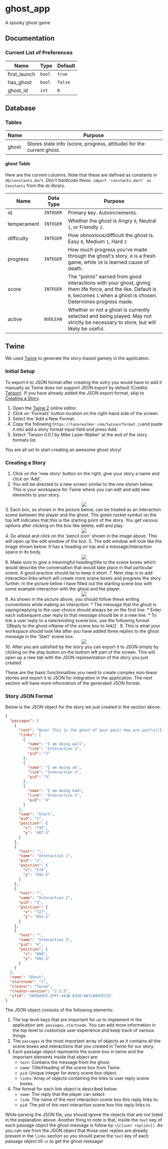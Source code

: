 # ghost_app

A spooky ghost game

## Documentation

### Current List of Preferences
| Name         | Type   | Default |
| ------------ | ------ | ------- |
| first_launch | `bool` | `true`  |
| has_ghost    | `bool` | `false` |
| ghost_id     | `int`  | `0`     |

## Database

### Tables
| Name        | Purpose                 |
| ----------- | ----------------------- |
| ghost       | Stores state info (score, progress, attitude) for the current ghost. |

#### ghost Table

Here are the current columns. Note that these are defined as constants in `db/constants.dart`. *Don't hardcode these.* `import 'constants.dart' as Constants` from the `db` library.

| Name        | Data Type | Purpose             |
| ----------- | --------- | ------------------- |
| id          | `INTEGER` | Primary key. Autoincrements. |
| temperament | `INTEGER` | Whether the ghost is Angry `0`, Neutral `1`, or Friendly `2`. |
| difficulty  | `INTEGER` | How obnoxious/difficult the ghost is. Easy `0`, Medium `1`, Hard `2` |
| progress    | `INTEGER` | How much progress you've made through the ghost's story. `0` is a fresh game, while `10` is learned cause of death. |
| score       | `INTEGER` | The "points" earned from good interactions with your ghost, giving them life force, and the like. Default is `0`, becomes `1` when a ghost is chosen. Determines progress made. |
| active      | `BOOLEAN` | Whether or not a ghost is currently selected and being played. May not strictly be necessary to store, but will likely be useful. |


## Twine

We used [Twine](https://twinery.org/) to generate the story-based gamely in the application.

### Initial Setup

To export it to JSON format after creating the sotry you would have to add it manually as Twine does not support JSON export by default (Credits: [Twison](https://github.com/lazerwalker/twison)). If you have already added the JSON export format, skip to [Creating a Story](#creating-a-story).

1. Open the [Twine 2](https://twinery.org/2/#!/stories) online editor.
2. Click on 'Formats' button location on the right-hand side of the screen.
3. Select the 'Add a New Format.
4. Copy the following `https://lazerwalker.com/twison/format.js`and paste it into add a story format input field and press Add.
5. Select 'Twison 0.0.1 by Mike Lazer-Walker' at the end of the story formats list.

You are all set to start creating an awesome ghost story!

### Creating a Story 

1. Click on the 'new story' button on the right, give your story a name and click on 'Add'.
2. You will be directed to a new screen similar to the one shown below. This is your workspace for Twine where you can edit and add new elements to your story. 
<div align="center">
<img src="/twine/Step2.png"></img> 
</div>
3. Each box, as shown in the picture below, can be treated as an interaction scene between the player and the ghost. The green rocket symbol on the top left indicates that this is the starting point of the story. You get various options after clicking on the box like delete, edit and play. 
<div align="center">
<img src="/twine/Step3.png"></img> 
</div>
4. Go ahead and click on the 'pencil icon' shown in the image above. This will open up the edit window of the box. 
5. The edit window will look like the image shown below. It has a heading on top and a message/interaction space in its body. 
<div align="center">
<img src="/twine/Step5.png"></img> 
</div>
6. Make sure to give a meaningful heading/title to the scene boxes which would describe the conversation that would take place in that particular scene. A good practice should be to keep it short. 
7. Next step is to add interaction links which will create more scene boxes and progress the story further. In the picture below I have filled out the starting scene box with some example interaction with the ghost and the player.
<div align="center">
<img src="/twine/Step7.png"></img> 
</div>
8. As shown in the picture above, you should follow these writing conventions while making an interaction:
   * The message that the ghost is saying/replying to the user choice should always be on the first line.
   * Enter each subsequent user reply to that message should be in a new line.
   * To link a user reply to a new/existing scene box, use the following format `[[Reply to the ghost->Name of the scene box to link]]`.
9. This is what your workspace should look like after you have added three replies to the ghost message in the 'Start' scene box.
<div align="center">
<img src="/twine/Step9.png"></img> 
</div>
10. After you are satisfied by the story you can export it to JSON simply by clicking on the play button on the bottom left part of the screen. This will open up a new tab with the JSON representation of the story you just created.

These are the basic functionalities you need to create complex non-linear stories and export it to JSON for integration in the application. The next section will have more information of the generated JSON format.

### Story JSON Format 

Below is the JSON object for the story we just created in the section above. 

```json
{
  "passages": [
    {
      "text": "Booo! This is the ghost of your past! How are you?\n[[I am doing well->Interaction 1]]\n[[I am doing ok->Interaction 2]]\n[[I am doing bad->Interaction 3]]",
      "links": [
        {
          "name": "I am doing well",
          "link": "Interaction 1",
          "pid": "2"
        },
        {
          "name": "I am doing ok",
          "link": "Interaction 2",
          "pid": "3"
        },
        {
          "name": "I am doing bad",
          "link": "Interaction 3",
          "pid": "4"
        }
      ],
      "name": "Start",
      "pid": "1",
      "position": {
        "x": "735",
        "y": "487.5"
      }
    },
    {
      "text": "",
      "name": "Interaction 1",
      "pid": "2",
      "position": {
        "x": "574",
        "y": "692.5"
      }
    },
    {
      "text": "",
      "name": "Interaction 2",
      "pid": "3",
      "position": {
        "x": "727",
        "y": "652.5"
      }
    },
    {
      "text": "",
      "name": "Interaction 3",
      "pid": "4",
      "position": {
        "x": "894",
        "y": "692.5"
      }
    }
  ],
  "name": "Ghost",
  "startnode": "1",
  "creator": "Twine",
  "creator-version": "2.3.5",
  "ifid": "203045F5-2FFF-443B-8320-987CA95FEC15"
}
```

The JSON object consists of the following elements:
1. The top level keys that are important for us to implement in the application are: `passages`, `startnode`. You can add more information in the top level to customize user experience and keep track of various things. 
2. The `passages` is the most important array of objects as it contains all the scene boxes and interactions that you created in Twine for our story.
3. Each passage object represents the scene box in twine and the important elements inside that object are:
   * `text`: Contains the message from the ghost.
   * `name`: Title/Heading of the scene box from Twine.
   * `pid`: Unique integer for every scene box object.
   * `links`: Array of objects containing the links to user reply scene boxes.
4. The format for each link object is described below:
   * `name`: The reply that the player can select 
   * `link`: The name of the next interaction scene box this reply links to.
   * `pid`: The pid of the next interaction scene box this reply links to.

While parsing the JSON file, you should ignore the objects that are not listed in the explanation above. Another thing to note is that, inside the `text` key of each passage object the ghost message is follow by `\n[[user replies]]`. As you can see from the JSON object that those user replies are already present in the `links` section so you should parse the `text` key of each passage object till `\n` to get the ghost message! 
